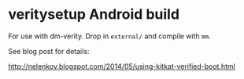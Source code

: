 veritysetup Android build
=========================

For use with dm-verity. Drop in `external/` and compile with `mm`.

See blog post for details: 

http://nelenkov.blogspot.com/2014/05/using-kitkat-verified-boot.html

